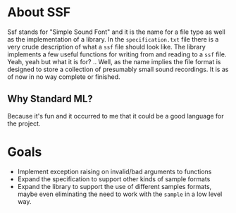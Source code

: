 # About SSF
Ssf stands for "Simple Sound Font" and it is the name for a file type as well as the implementation of a library.
In the `specification.txt` file there is a very crude description of what a `ssf` file should look like.
The library implements a few useful functions for writing from and reading to a `ssf` file.
Yeah, yeah but what it is for? .. Well, as the name implies the file format is designed to store a collection of presumably small sound recordings.
It is as of now in no way complete or finished.

## Why Standard ML?
Because it's fun and it occurred to me that it could be a good language for the project.

# Goals
- Implement exception raising on invalid/bad arguments to functions
- Expand the specification to support other kinds of sample formats
- Expand the library to support the use of different samples formats, maybe even eliminating the need to work with the `sample` in a low level way.
